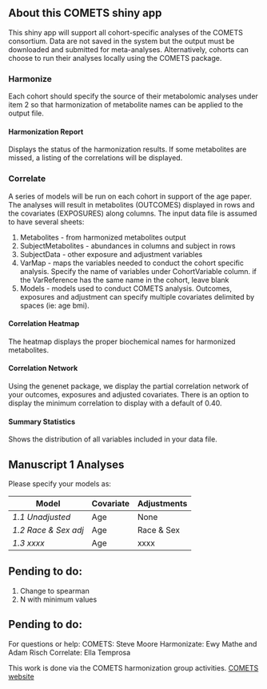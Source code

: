 ## About this COMETS shiny app 
This shiny app will support all cohort-specific analyses of the COMETS consortium. Data are not saved in the system but the output must be downloaded and submitted for  meta-analyses. Alternatively, cohorts can choose to run their analyses locally using the COMETS package.

### Harmonize
Each cohort should specify the source of their metabolomic analyses under item 2 so that harmonization of metabolite names can be applied to the output file. 
#### Harmonization Report
Displays the status of the harmonization results. If some metabolites are missed, a listing of the correlations will be displayed.


### Correlate
A series of models will be run on each cohort in support of the age paper.  The analyses will result in metabolites (OUTCOMES) displayed in rows and the covariates (EXPOSURES) along columns. The input data file is assumed to have several sheets:
1. Metabolites - from harmonized metabolites output
2. SubjectMetabolites - abundances in columns and subject in rows
3. SubjectData - other exposure and adjustment variables
4. VarMap - maps the variables needed to conduct the cohort specific analysis. Specify the
name of variables under CohortVariable column. if the VarReference has the same name in the cohort, leave blank
5. Models - models used to conduct COMETS analysis. Outcomes, exposures and adjustment can specify multiple covariates delimited by spaces (ie: age bmi).

#### Correlation Heatmap
The heatmap displays the proper biochemical names for harmonized metabolites.  

#### Correlation Network
Using the genenet package, we display the partial correlation network of your outcomes, exposures and adjusted covariates.  There is an option to display the minimum correlation to display with a default of 0.40.  

#### Summary Statistics
Shows the distribution of all variables included in your data file.

## Manuscript 1 Analyses
Please specify your models as:

| Model                 | Covariate |  Adjustments |
|-----------------------|-----------|--------------|
|*1.1 Unadjusted*       | Age       | None         |
|*1.2 Race & Sex adj*   | Age       | Race & Sex   |
|*1.3 xxxx*             | Age       | xxxx         |


## Pending to do:
1. Change to spearman
2. N with minimum values


## Pending to do:
For questions or help:
COMETS: Steve Moore
Harmonizate: Ewy Mathe and Adam Risch
Correlate: Ella Temprosa

This work is done via the COMETS harmonization group activities.
[COMETS website](http://epi.grants.cancer.gov/comets/)




